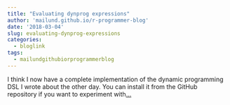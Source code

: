 ```yaml
---
title: "Evaluating dynprog expressions"
author: 'mailund.github.io/r-programmer-blog'
date: '2018-03-04'
slug: evaluating-dynprog-expressions
categories:
  - bloglink
tags:
  - mailundgithubiorprogrammerblog
---
```


I think I now have a complete implementation of the dynamic programming DSL I wrote about the other day. You can install it from the GitHub repository if you want to experiment with[... <i class="fas fa-external-link-alt"></i>](https://mailund.github.io/r-programmer-blog/2018/03/04/evaluating-dynprog-expressions/)


